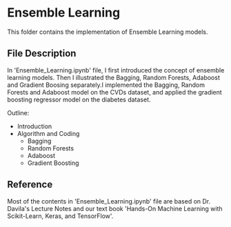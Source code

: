 # Ensemble Learning

This folder contains the implementation of Ensemble Learning models.

## File Description
In 'Ensemble_Learning.ipynb' file, I first introduced the concept of ensemble learning models. Then I illustrated the Bagging, Random Forests, Adaboost and Gradient Boosing separately.I implemented the Bagging, Random Forests and Adaboost model on the CVDs dataset, and applied the gradient boosting regressor model on the diabetes dataset.

Outline:
- Introduction
- Algorithm and Coding
    - Bagging
    - Random Forests 
    - Adaboost 
    - Gradient Boosting

## Reference
Most of the contents in 'Ensemble_Learning.ipynb' file are based on Dr. Davila's Lecture Notes and our text book 'Hands-On Machine Learning with Scikit-Learn, Keras, and TensorFlow'.